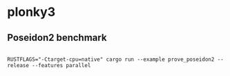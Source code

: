 # plonky3


## Poseidon2 benchmark
```

RUSTFLAGS="-Ctarget-cpu=native" cargo run --example prove_poseidon2 --release --features parallel 

```

